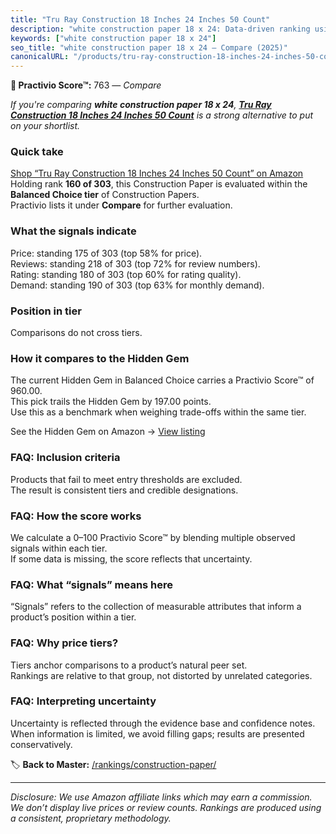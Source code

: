 ```yaml
---
title: "Tru Ray Construction 18 Inches 24 Inches 50 Count"
description: "white construction paper 18 x 24: Data-driven ranking using the Practivio Score™. Positioned by quality, value, demand, findability, momentum."
keywords: ["white construction paper 18 x 24"]
seo_title: "white construction paper 18 x 24 — Compare (2025)"
canonicalURL: "/products/tru-ray-construction-18-inches-24-inches-50-count-B00008XPF9/"
---
```


**🛒 Practivio Score™:** 763 — _Compare_


*If you're comparing **white construction paper 18 x 24**, **[Tru Ray Construction 18 Inches 24 Inches 50 Count](https://www.amazon.com/dp/B00008XPF9?tag=practivio-20)** is a strong alternative to put on your shortlist.*
### Quick take
[Shop “Tru Ray Construction 18 Inches 24 Inches 50 Count” on Amazon](https://www.amazon.com/dp/B00008XPF9?tag=practivio-20)
Holding rank **160 of 303**, this Construction Paper is evaluated within the **Balanced Choice tier** of Construction Papers.  
Practivio lists it under **Compare** for further evaluation.

### What the signals indicate
Price: standing 175 of 303 (top 58% for price).  
Reviews: standing 218 of 303 (top 72% for review numbers).  
Rating: standing 180 of 303 (top 60% for rating quality).  
Demand: standing 190 of 303 (top 63% for monthly demand).

### Position in tier
Comparisons do not cross tiers.

### How it compares to the Hidden Gem
The current Hidden Gem in Balanced Choice carries a Practivio Score™ of 960.00.  
This pick trails the Hidden Gem by 197.00 points.  
Use this as a benchmark when weighing trade-offs within the same tier.  

See the Hidden Gem on Amazon → [View listing](https://www.amazon.com/dp/B01AW5V7PE?tag=practivio-20)

### FAQ: Inclusion criteria
Products that fail to meet entry thresholds are excluded.  
The result is consistent tiers and credible designations.

### FAQ: How the score works
We calculate a 0–100 Practivio Score™ by blending multiple observed signals within each tier.  
If some data is missing, the score reflects that uncertainty.

### FAQ: What “signals” means here
“Signals” refers to the collection of measurable attributes that inform a product’s position within a tier.

### FAQ: Why price tiers?
Tiers anchor comparisons to a product’s natural peer set.  
Rankings are relative to that group, not distorted by unrelated categories.

### FAQ: Interpreting uncertainty
Uncertainty is reflected through the evidence base and confidence notes.  
When information is limited, we avoid filling gaps; results are presented conservatively.

<!-- Missing template for Compare/CompareWithinPriceClass -->


🏷️ **Back to Master:** [/rankings/construction-paper/](/rankings/construction-paper/)

---
_Disclosure: We use Amazon affiliate links which may earn a commission. We don’t display live prices or review counts. Rankings are produced using a consistent, proprietary methodology._
